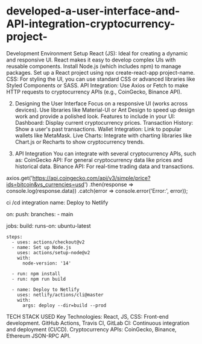 # developed-a-user-interface-and-API-integration-cryptocurrency-project-


 Development Environment Setup
React (JS): Ideal for creating a dynamic and responsive UI. React makes it easy to develop complex UIs with reusable components.
Install Node.js (which includes npm) to manage packages.
Set up a React project using npx create-react-app project-name.
CSS: For styling the UI, you can use standard CSS or advanced libraries like Styled Components or SASS.
API Integration: Use Axios or Fetch to make HTTP requests to cryptocurrency APIs (e.g., CoinGecko, Binance API).


2. Designing the User Interface
Focus on a responsive UI (works across devices).
Use libraries like Material-UI or Ant Design to speed up design work and provide a polished look.
Features to include in your UI:
Dashboard: Display current cryptocurrency prices.
Transaction History: Show a user's past transactions.
Wallet Integration: Link to popular wallets like MetaMask.
Live Charts: Integrate with charting libraries like Chart.js or Recharts to show cryptocurrency trends.


4. API Integration
You can integrate with several cryptocurrency APIs, such as:
CoinGecko API: For general cryptocurrency data like prices and historical data.
Binance API: For real-time trading data and transactions.

axios.get('https://api.coingecko.com/api/v3/simple/price?ids=bitcoin&vs_currencies=usd')
.then(response => console.log(response.data))
.catch(error => console.error('Error:', error));


ci /cd integration 
name: Deploy to Netlify

on:
  push:
    branches:
      - main

jobs:
  build:
    runs-on: ubuntu-latest

    steps:
      - uses: actions/checkout@v2
      - name: Set up Node.js
        uses: actions/setup-node@v2
        with:
          node-version: '14'

      - run: npm install
      - run: npm run build

      - name: Deploy to Netlify
        uses: netlify/actions/cli@master
        with:
          args: deploy --dir=build --prod




TECH STACK USED 
Key Technologies:
React, JS, CSS: Front-end development.
GitHub Actions, Travis CI, GitLab CI: Continuous integration and deployment (CI/CD).
Cryptocurrency APIs: CoinGecko, Binance, Ethereum JSON-RPC API.


